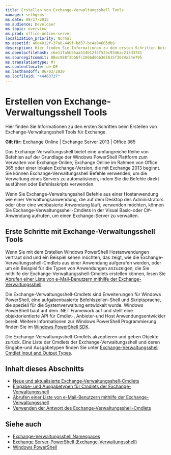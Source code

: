 ```yaml
---
title: Erstellen von Exchange-Verwaltungsshell Tools
manager: sethgros
ms.date: 09/17/2015
ms.audience: Developer
ms.topic: overview
ms.prod: office-online-server
localization_priority: Normal
ms.assetid: 46e4812f-37a8-449f-bd37-bc4a94605db9
description: Hier finden Sie Informationen zu den ersten Schritten beim Erstellen von Exchange-Verwaltungsshell Tools für Exchange.
ms.openlocfilehash: c6e11fa5b55aa514b12f4f52bc9346ac213d3781
ms.sourcegitcommit: 88ec988f2bb67c1866d06b361615f3674a24e795
ms.translationtype: MT
ms.contentlocale: de-DE
ms.lasthandoff: 06/03/2020
ms.locfileid: "44463727"
---
```

# <a name="create-exchange-management-shell-tools"></a>Erstellen von Exchange-Verwaltungsshell Tools

Hier finden Sie Informationen zu den ersten Schritten beim Erstellen von Exchange-Verwaltungsshell Tools für Exchange.

**Gilt für:** Exchange Online | Exchange Server 2013 | Office 365
  
Das Exchange-Verwaltungsshell bietet eine umfangreiche Reihe von Befehlen auf der Grundlage der Windows PowerShell Plattform zum Verwalten von Exchange Online, Exchange Online im Rahmen von Office 365 oder einer lokalen Exchange-Version, die mit Exchange 2013 beginnt. Sie können Exchange-Verwaltungsshell Befehle verwenden, um die Verwaltung eines Servers zu automatisieren, indem Sie die Befehle direkt ausführen oder Befehlsskripts verwenden.
  
Wenn Sie Exchange-Verwaltungsshell Befehle aus einer Hostanwendung wie einer Verwaltungsanwendung, die auf dem Desktop des Administrators oder über eine webbasierte Anwendung läuft, verwenden möchten, können Sie Exchange-Verwaltungsshell-Cmdlets in der Visual Basic-oder C#-Anwendung aufrufen, um einen Exchange-Server zu verwalten.
  
## <a name="get-started-with-exchange-management-shell-tools"></a>Erste Schritte mit Exchange-Verwaltungsshell Tools
<a name="SP15GettingStartedTemplate_WhatDoYouNeed"> </a>

Wenn Sie mit dem Erstellen Windows PowerShell Hostanwendungen vertraut sind und ein Beispiel sehen möchten, das zeigt, wie die Exchange-Verwaltungsshell-Cmdlets aus einer Anwendung aufgerufen werden, oder um ein Beispiel für die Typen von Anwendungen anzuzeigen, die Sie mithilfe der Exchange-Verwaltungsshell-Cmdlets erstellen können, lesen Sie [Abrufen einer Liste von e-Mail-Benutzern mithilfe der Exchange-Verwaltungsshell](how-to-get-a-list-of-mail-users-by-using-the-exchange-management-shell.md).
  
Die Exchange-Verwaltungsshell-Cmdlets sind Erweiterungen für Windows PowerShell, eine aufgabenbasierte Befehlszeilen-Shell und Skriptsprache, die speziell für die Systemverwaltung entwickelt wurde. Windows PowerShell baut auf dem .NET Framework auf und stellt eine objektorientierte API für Cmdlet-, Anbieter-und Host Anwendungsentwickler bereit. Weitere Informationen zur Windows PowerShell Programmierung finden Sie im [Windows PowerShell SDK](https://msdn.microsoft.com/library/dd835506%28VS.85%29.aspx).
  
Die Exchange-Verwaltungsshell-Cmdlets akzeptieren und geben Objekte zurück. Eine Liste der Cmdlets der Exchange-Verwaltungsshell und deren Eingabe-und Ausgabetypen finden Sie unter [Exchange-Verwaltungsshell Cmdlet Input and Output Types](exchange-management-shell-cmdlet-input-and-output-types.md).
  
## <a name="in-this-section"></a>Inhalt dieses Abschnitts

- [Neue und aktualisierte Exchange-Verwaltungsshell-Cmdlets](new-and-updated-exchange-management-shell-cmdlets.md)  
- [Eingabe- und Ausgabetypen für Cmdlets der Exchange-Verwaltungsshell](exchange-management-shell-cmdlet-input-and-output-types.md)
- [Abrufen einer Liste von e-Mail-Benutzern mithilfe der Exchange-Verwaltungsshell](how-to-get-a-list-of-mail-users-by-using-the-exchange-management-shell.md)
- [Verwenden der Antwort des Exchange-Verwaltungsshell-Cmdlets](how-to-use-the-exchange-management-shell-cmdlet-response.md)


## <a name="see-also"></a>Siehe auch

- [Exchange-Verwaltungsshell Namespaces](exchange-management-shell-namespaces.md)  
- [Exchange Server-PowerShell (Exchange-Verwaltungsshell)](https://docs.microsoft.com/powershell/exchange/exchange-server/exchange-management-shell?view=exchange-ps)  
- [Windows PowerShell](https://msdn.microsoft.com/library/dd835506%28v=vs.85%29.aspx)
    

